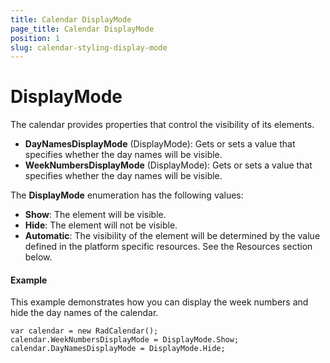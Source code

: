 ```yaml
---
title: Calendar DisplayMode
page_title: Calendar DisplayMode
position: 1
slug: calendar-styling-display-mode
---
```


# DisplayMode

The calendar provides properties that control the visibility of its elements.

- **DayNamesDisplayMode** (DisplayMode): Gets or sets a value that specifies whether the day names will be visible.
- **WeekNumbersDisplayMode** (DisplayMode): Gets or sets a value that specifies whether the day names will be visible.

The **DisplayMode** enumeration has the following values:

- **Show**: The element will be visible.
- **Hide**: The element will not be visible.
- **Automatic**: The visibility of the element will be determined by the value defined in the platform specific resources. See the Resources section below.

#### Example

This example demonstrates how you can display the week numbers and hide the day names of the calendar.

    var calendar = new RadCalendar();
    calendar.WeekNumbersDisplayMode = DisplayMode.Show;
    calendar.DayNamesDisplayMode = DisplayMode.Hide;